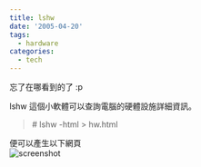 ```yaml
---
title: lshw
date: '2005-04-20'
tags:
  - hardware
categories:
  - tech
---
```

忘了在哪看到的了 :p  
  
lshw 這個小軟體可以查詢電腦的硬體設施詳細資訊。  
  

> \# lshw -html > hw.html

  
便可以產生以下網頁  
![screenshot](http://wshlab2.ee.kuas.edu.tw/~yurenju/albums/screenshot/Screenshot_hazer_Mozilla_Firefox.sized.gif)